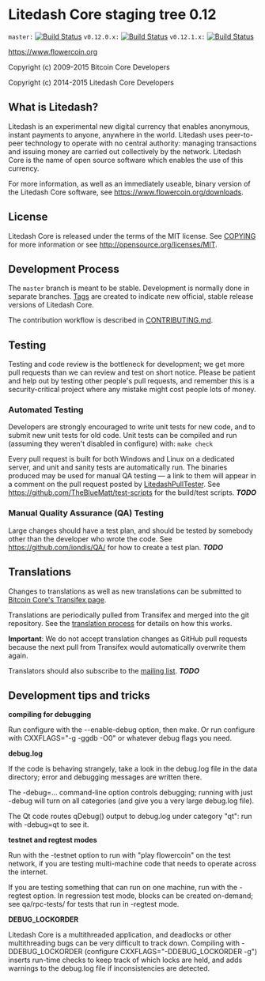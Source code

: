 Litedash Core staging tree 0.12
===============================

`master:` [![Build Status](https://travis-ci.org/iondis/flowercoin.svg?branch=master)](https://travis-ci.org/iondis/flowercoin) `v0.12.0.x:` [![Build Status](https://travis-ci.org/iondis/flowercoin.svg?branch=v0.12.0.x)](https://travis-ci.org/iondis/flowercoin/branches) `v0.12.1.x:` [![Build Status](https://travis-ci.org/iondis/flowercoin.svg?branch=v0.12.1.x)](https://travis-ci.org/iondis/flowercoin/branches)

https://www.flowercoin.org

Copyright (c) 2009-2015 Bitcoin Core Developers

Copyright (c) 2014-2015 Litedash Core Developers


What is Litedash?
----------------

Litedash is an experimental new digital currency that enables anonymous, instant
payments to anyone, anywhere in the world. Litedash uses peer-to-peer technology
to operate with no central authority: managing transactions and issuing money
are carried out collectively by the network. Litedash Core is the name of open
source software which enables the use of this currency.

For more information, as well as an immediately useable, binary version of
the Litedash Core software, see https://www.flowercoin.org/downloads.


License
-------

Litedash Core is released under the terms of the MIT license. See [COPYING](COPYING) for more
information or see http://opensource.org/licenses/MIT.

Development Process
-------------------

The `master` branch is meant to be stable. Development is normally done in separate branches.
[Tags](https://github.com/iondis/litedash/tags) are created to indicate new official,
stable release versions of Litedash Core.

The contribution workflow is described in [CONTRIBUTING.md](https://github.com/iondis/litedash/blob/v0.12.1.x/CONTRIBUTING.md).


Testing
-------

Testing and code review is the bottleneck for development; we get more pull
requests than we can review and test on short notice. Please be patient and help out by testing
other people's pull requests, and remember this is a security-critical project where any mistake might cost people
lots of money.

### Automated Testing

Developers are strongly encouraged to write unit tests for new code, and to
submit new unit tests for old code. Unit tests can be compiled and run (assuming they weren't disabled in configure) with: `make check`

Every pull request is built for both Windows and Linux on a dedicated server,
and unit and sanity tests are automatically run. The binaries produced may be
used for manual QA testing — a link to them will appear in a comment on the
pull request posted by [LitedashPullTester](https://github.com/iondis/PullTester). See https://github.com/TheBlueMatt/test-scripts
for the build/test scripts. ***TODO***

### Manual Quality Assurance (QA) Testing

Large changes should have a test plan, and should be tested by somebody other
than the developer who wrote the code.
See https://github.com/iondis/QA/ for how to create a test plan. ***TODO***

Translations
------------

Changes to translations as well as new translations can be submitted to
[Bitcoin Core's Transifex page](https://www.transifex.com/projects/p/flowercoin/).

Translations are periodically pulled from Transifex and merged into the git repository. See the
[translation process](doc/translation_process.md) for details on how this works.

**Important**: We do not accept translation changes as GitHub pull requests because the next
pull from Transifex would automatically overwrite them again.

Translators should also subscribe to the [mailing list](https://groups.google.com/forum/#!forum/flowercoin-translators). ***TODO***

Development tips and tricks
---------------------------

**compiling for debugging**

Run configure with the --enable-debug option, then make. Or run configure with
CXXFLAGS="-g -ggdb -O0" or whatever debug flags you need.

**debug.log**

If the code is behaving strangely, take a look in the debug.log file in the data directory;
error and debugging messages are written there.

The -debug=... command-line option controls debugging; running with just -debug will turn
on all categories (and give you a very large debug.log file).

The Qt code routes qDebug() output to debug.log under category "qt": run with -debug=qt
to see it.

**testnet and regtest modes**

Run with the -testnet option to run with "play flowercoin" on the test network, if you
are testing multi-machine code that needs to operate across the internet.

If you are testing something that can run on one machine, run with the -regtest option.
In regression test mode, blocks can be created on-demand; see qa/rpc-tests/ for tests
that run in -regtest mode.

**DEBUG_LOCKORDER**

Litedash Core is a multithreaded application, and deadlocks or other multithreading bugs
can be very difficult to track down. Compiling with -DDEBUG_LOCKORDER (configure
CXXFLAGS="-DDEBUG_LOCKORDER -g") inserts run-time checks to keep track of which locks
are held, and adds warnings to the debug.log file if inconsistencies are detected.
